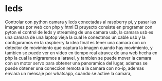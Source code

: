 # leds
Controlar con python camara y leds conectadas al raspberry pi, y pasar las imagenes por web con php y html
El pruyecto consiste en programar con pyton el control de leds y streaming de una camara usb, la camara usb es una camara de una laptop vieja la cual le conectmos un cable usb y la configuramos en la raspberry
la idea final es tener una camara con un detector de movimiento que captura la imagen cuando hay movimiento, y tambien se puede ver en video en tiempo real atravez de una web hecha en php la cual la migraremos a laravel, y tambien se puede mover la camara con un motor servo para obtener una panoramica del lugar, ademas se puede obtener una coneccion remota a la camara con no-ip, ademas enviara un mensaje por whatsapp, cuando se active la camara,
 
